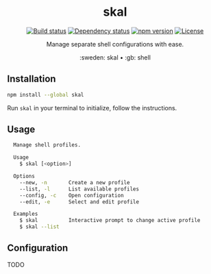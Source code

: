<h1 align="center">skal</h1>
<p align="center">
  <a href="https://travis-ci.org/mrwest808/skal"><img src="https://travis-ci.org/mrwest808/skal.svg?branch=master" alt="Build status"></a>
  <a href="https://david-dm.org/mrwest808/skal"><img src="https://david-dm.org/mrwest808/skal.svg" alt="Dependency status"></a>
  <a href="https://www.npmjs.com/package/skal"><img src="https://badge.fury.io/js/skal.svg" alt="npm version"></a>
  <a href="https://github.com/mrwest808/skal/blob/master/LICENSE"><img src="https://img.shields.io/badge/License-MIT-blue.svg" alt="License"></a>
</p>
<p align="center">Manage separate shell configurations with ease.</p>
<p align="center">:sweden: skal • :gb: shell</p>

## Installation

```sh
npm install --global skal
```

Run `skal` in your terminal to initialize, follow the instructions.

## Usage

```sh
  Manage shell profiles.

  Usage
    $ skal [<option>]

  Options
    --new, -n       Create a new profile
    --list, -l      List available profiles
    --config, -c    Open configuration
    --edit, -e      Select and edit profile

  Examples
    $ skal          Interactive prompt to change active profile
    $ skal --list
```

## Configuration

TODO
